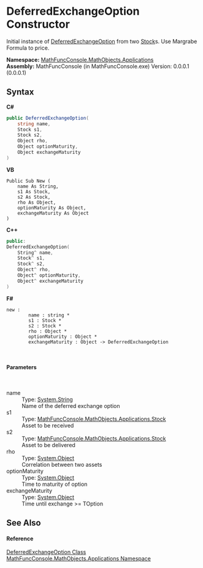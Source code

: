 # DeferredExchangeOption Constructor 
 

Initial instance of <a href="038a4c75-6c25-a94c-6f1b-ae25c13c8b1f">DeferredExchangeOption</a> from two <a href="1df39166-cdbc-ea41-0f5d-56de5e09158b">Stock</a>s. Use Margrabe Formula to price.

**Namespace:**&nbsp;<a href="d9e4b2f9-9258-2f31-ca55-43e6b838bbc3">MathFuncConsole.MathObjects.Applications</a><br />**Assembly:**&nbsp;MathFuncConsole (in MathFuncConsole.exe) Version: 0.0.0.1 (0.0.0.1)

## Syntax

**C#**<br />
``` C#
public DeferredExchangeOption(
	string name,
	Stock s1,
	Stock s2,
	Object rho,
	Object optionMaturity,
	Object exchangeMaturity
)
```

**VB**<br />
``` VB
Public Sub New ( 
	name As String,
	s1 As Stock,
	s2 As Stock,
	rho As Object,
	optionMaturity As Object,
	exchangeMaturity As Object
)
```

**C++**<br />
``` C++
public:
DeferredExchangeOption(
	String^ name, 
	Stock^ s1, 
	Stock^ s2, 
	Object^ rho, 
	Object^ optionMaturity, 
	Object^ exchangeMaturity
)
```

**F#**<br />
``` F#
new : 
        name : string * 
        s1 : Stock * 
        s2 : Stock * 
        rho : Object * 
        optionMaturity : Object * 
        exchangeMaturity : Object -> DeferredExchangeOption
```

<br />

#### Parameters
&nbsp;<dl><dt>name</dt><dd>Type: <a href="http://msdn2.microsoft.com/en-us/library/s1wwdcbf" target="_blank">System.String</a><br />Name of the deferred exchange option</dd><dt>s1</dt><dd>Type: <a href="1df39166-cdbc-ea41-0f5d-56de5e09158b">MathFuncConsole.MathObjects.Applications.Stock</a><br />Asset to be received</dd><dt>s2</dt><dd>Type: <a href="1df39166-cdbc-ea41-0f5d-56de5e09158b">MathFuncConsole.MathObjects.Applications.Stock</a><br />Asset to be delivered</dd><dt>rho</dt><dd>Type: <a href="http://msdn2.microsoft.com/en-us/library/e5kfa45b" target="_blank">System.Object</a><br />Correlation between two assets</dd><dt>optionMaturity</dt><dd>Type: <a href="http://msdn2.microsoft.com/en-us/library/e5kfa45b" target="_blank">System.Object</a><br />Time to maturity of option</dd><dt>exchangeMaturity</dt><dd>Type: <a href="http://msdn2.microsoft.com/en-us/library/e5kfa45b" target="_blank">System.Object</a><br />Time until exchange >= TOption</dd></dl>

## See Also


#### Reference
<a href="038a4c75-6c25-a94c-6f1b-ae25c13c8b1f">DeferredExchangeOption Class</a><br /><a href="d9e4b2f9-9258-2f31-ca55-43e6b838bbc3">MathFuncConsole.MathObjects.Applications Namespace</a><br />